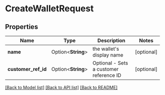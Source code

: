 # CreateWalletRequest

## Properties

Name | Type | Description | Notes
------------ | ------------- | ------------- | -------------
**name** | Option<**String**> | the wallet's display name | [optional]
**customer_ref_id** | Option<**String**> | Optional - Sets a customer reference ID | [optional]

[[Back to Model list]](../README.md#documentation-for-models) [[Back to API list]](../README.md#documentation-for-api-endpoints) [[Back to README]](../README.md)


